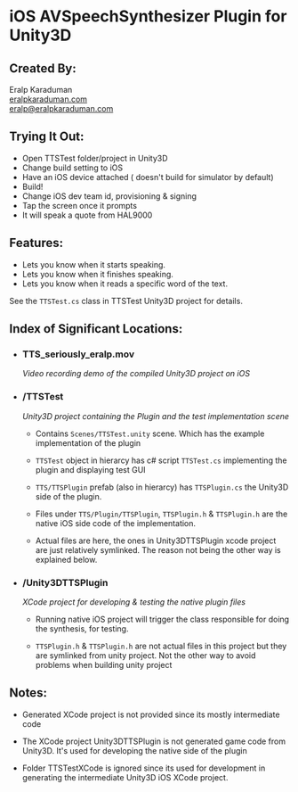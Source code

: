 # iOS AVSpeechSynthesizer Plugin for Unity3D

## Created By:
Eralp Karaduman  
[eralpkaraduman.com](http://eralpkaraduman.com)  
[eralp@eralpkaraduman.com](mailto:eralp@eralpkaraduman.com)

## Trying It Out:

- Open TTSTest folder/project in Unity3D
- Change build setting to iOS
- Have an iOS device attached ( doesn't build for simulator by default)
- Build!
- Change iOS dev team id, provisioning & signing
- Tap the screen once it prompts
- It will speak a quote from HAL9000

## Features:

- Lets you know when it starts speaking.
- Lets you know when it finishes speaking.
- Lets you know when it reads a specific word of the text.

See the `TTSTest.cs` class in TTSTest Unity3D project for details.

## Index of Significant Locations:

- ### TTS_seriously_eralp.mov  
  *Video recording demo of the compiled Unity3D project on iOS*

- ### /TTSTest  
  *Unity3D project containing the Plugin and the test implementation scene*

  - Contains `Scenes/TTSTest.unity` scene. Which has the example implementation of the plugin

  - `TTSTest` object in hierarcy has c# script `TTSTest.cs` implementing the plugin and displaying test GUI

  - `TTS/TTSPlugin` prefab (also in hierarcy) has `TTSPlugin.cs` the Unity3D side of the plugin.

  - Files under `TTS/Plugin/TTSPlugin`, `TTSPlugin.h` & `TTSPlugin.h` are the native iOS side code of the implementation.

  - Actual files are here, the ones in Unity3DTTSPlugin xcode project are just relatively symlinked. The reason not being the other way is explained below.

- ### /Unity3DTTSPlugin
  *XCode project for developing & testing the native plugin files*

  - Running native iOS project will trigger the class responsible for doing the synthesis, for testing.

  - `TTSPlugin.h` & `TTSPlugin.h` are not actual files in this project but they are symlinked from unity project. Not the other way to avoid problems when building unity project


## Notes:

 - Generated XCode project is not provided since its mostly intermediate code

 - The XCode project Unity3DTTSPlugin is not generated game code from Unity3D. It's used for developing the native side of the plugin

 - Folder TTSTestXCode is ignored since its used for development in generating the intermediate Unity3D iOS XCode project.

